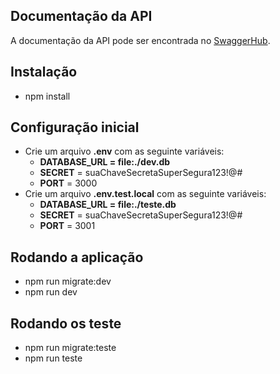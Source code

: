 ## Documentação da API

A documentação da API pode ser encontrada no [SwaggerHub](https://app.swaggerhub.com/apis-docs/FABIOVINICIUSFS1/montesuadieta/1.0.0).

## Instalação

- npm install
## Configuração inicial
- Crie um arquivo **.env** com as seguinte variáveis: 
  - **DATABASE_URL = file:./dev.db**
  - **SECRET** = suaChaveSecretaSuperSegura123!@#
  - **PORT** = 3000
- Crie um arquivo **.env.test.local** com as seguinte variáveis: 
  - **DATABASE_URL = file:./teste.db**
  - **SECRET** = suaChaveSecretaSuperSegura123!@#
  - **PORT** = 3001

## Rodando a aplicação
- npm run migrate:dev
- npm run dev

## Rodando os teste
- npm run migrate:teste
- npm run teste

